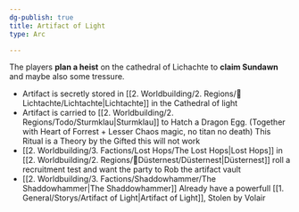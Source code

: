 ```yaml
---
dg-publish: true
title: Artifact of Light
type: Arc

---
```






The players **plan a heist** on the cathedral of Lichachte to **claim Sundawn** and maybe also some tressure.

- Artifact is secretly stored in [[2. Worldbuilding/2. Regions/🏰Lichtachte/Lichtachte\|Lichtachte]] in the Cathedral of light
- Artifact is carried to [[2. Worldbuilding/2. Regions/Todo/Sturmklau\|Sturmklau]] to Hatch a Dragon Egg. (Together with Heart of Forrest + Lesser Chaos magic, no titan no death) This Ritual is a Theory by the Gifted this will not work
- [[2. Worldbuilding/3. Factions/Lost Hops/The Lost Hops\|Lost Hops]] in [[2. Worldbuilding/2. Regions/🏰Düsternest/Düsternest\|Düsternest]] roll a recruitment test and want the party to Rob the artifact vault
- [[2. Worldbuilding/3. Factions/Shaddowhammer/The Shaddowhammer\|The Shaddowhammer]] Already have a powerfull [[1. General/Storys/Artifact of Light\|Artifact of Light]], Stolen by Volair 